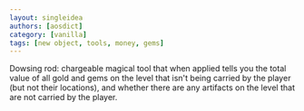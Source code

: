 ```yaml
---
layout: singleidea
authors: [aosdict]
category: [vanilla]
tags: [new object, tools, money, gems]
---
```

Dowsing rod: chargeable magical tool that when applied tells you the total value of all gold and gems on the level that isn't being carried by the player (but not their locations), and whether there are any artifacts on the level that are not carried by the player.
